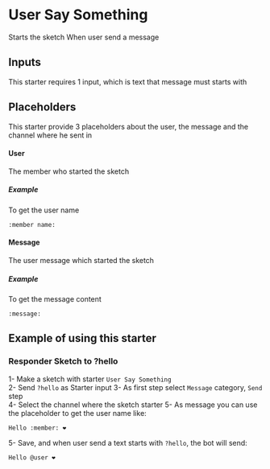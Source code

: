 # User Say Something
Starts the sketch When user send a message

## Inputs
This starter requires 1 input, which is text that message must starts with

## Placeholders
This starter provide 3 placeholders about the user, the message and the channel where he sent in

#### User
The member who started the sketch
##### Example
To get the user name
```
:member name:
```

#### Message
The user message which started the sketch
##### Example
To get the message content
```
:message:
```


## Example of using this starter
### Responder Sketch to ?hello
1- Make a sketch with starter `User Say Something`\
2- Send `?hello` as Starter input
3- As first step select `Message` category, `Send` step\
4- Select the channel where the sketch starter
5- As message you can use the placeholder to get the user name like:
```
Hello :member: ❤️
``` 
5- Save, and when user send a text starts with `?hello`, the bot will send:
```
Hello @user ❤️
```
